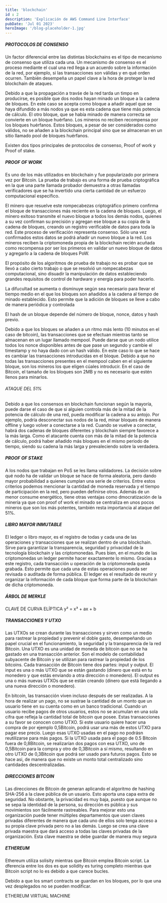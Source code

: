 ```yaml
---
title: 'blockchain'
id : 2
description: 'Explicación de AWS Command Line Interface'
pubDate: 'Jul 01 2023'
heroImage: '/blog-placeholder-1.jpg'
---
```


##### PROTOCOLOS DE CONSENSO
Un factor diferencial entre las distintas blockchains es el tipo de mecanismo de consenso que utiliza cada una. Un mecanismo de consenso es el proceso mediante el cual una red llega a un acuerdo sobre la información de la red, por ejemplo, si las transacciones son válidas y en qué orden ocurren. También desempeña un papel clave a la hora de proteger la red blockchain de ataques.

Debido a que la propagación a travśe de la red tarda un timpo en producirse, es posible que dos nodos hayan minado un bloque a la cadena de bloques. En este caso se acepta como bloque a añadir  aquel que se haya difundido a más nodos ya que es esta cadena que tiene más potencia de cálculo. El otro bloque, que se había minado de manera correcta se convierte en un bloque huérfano. Los mineros no reciben recompensa por los bloques huérfanos. Estos bloques, a pesar de ser considerados como válidos, no se añaden a la blockchain principal sino que se almacenan en un sitio llamado pool de bloques huérfanos.

Existen dos tipos principales de protocolos de consenso, Proof of work y Proof of stake.

##### PROOF OF WORK
Es uno de los más utilizados en blockchain y fue popularizado por primera vez por Bitcoin. La prueba de trabajo es una forma de prueba criptográfica en la que una parte llamada probador demuestra a otras llamadas verificadores que se ha invertido una cierta cantidad de un esfuerzo computacional específico.

El minero que resuelve este rompecabezas criptográfico primero confirma el bloque de transacciones más reciente en la cadena de bloques. Luego, el minero exitoso transmite el nuevo bloque a todos los demás nodos, quienes a su vez confirman su precisión y agregan ese bloque a su copia de la cadena de bloques, creando un registro verificable de datos para toda la red. Este proceso de verificación representa consenso. Sólo una vez confirmados estos datos se podrá añadir un nuevo bloque a la red. Los mineros reciben la criptomoneda propia de la blockchain recién acuñada como recompensa por ser los primeros en validar un nuevo bloque de datos y agregarlo a la cadena de bloques PoW.

El propósito de los algoritmos de prueba de trabajo no es probar que se llevó a cabo cierto trabajo o que se resolvió un rompecabezas computacional, sino disuadir la manipulación de datos estableciendo grandes requisitos de control de hardware y energía para poder hacerlo. 

La difucultad se aumenta o disminuye según sea necesario para llevar el tiempo medio en el que los bloques son añadidos a la cadena al tiempo de minado establecido. Esto permite que la adición de bloques se lleve a cabo de manera periódica y controlada

El hash de un bloque depende del número de bloque, nonce, datos y hash previo.

Debido a que los bloques se añaden a un ritmo más lento (10 minutos en el caso de bitcoin), las transacciones que se efectuan mientras tanto se almacenan en un lugar llamado mempool. Puede darse que un nodo utilice todos los nonce disponibles antes de que pase un segundo y cambie el timestamp y no haya dado con un hash válido. En este caso lo que se hace es cambiar las transacciones introducidas en el bloque. Debido a que no todas las transacciones presentes en el mempool caben en el siguiente bloque, son los mineros los que eligen cúales introducir. En el caso de Bitcoin, el tamaño de los bloques son 2MB y no es necesario que estén llenos para minarlos.

###### ATAQUE DEL 51%
Debido a que los consensos en blockchain funcionan según la mayoría, puede darse el caso de que si alguien controla más de la mitad de la potencia de cálculo de una red, pueda modificar la cadena a su antojo. Por ejemplo, podría desconectar sus nodos de la red, minar bloques de manera offline y luego volver a conectarse a la red. Cuando se vuelve a conectar, habrá dos cadenas de bloques diferentes y blockchain siempre favorece a la más larga. Como el atacante cuenta con más de la mitad de la potencia de cálculo, podrá haber añadido más bloques en el mismo periodo de tiempo, siendo su cadena la más larga y prevaleciendo sobre la verdadera.

##### PROOF OF STAKE
A los nodos que trabajan en PoS se les llama validadores. La decisión sobre qué nodo ha de validar un bloque se hace de forma aleatoria, pero dando mayor probabilidad a quienes cumplan una serie de criterios. Entre estos criterios podemos mencionar la cantidad de moneda reservada y el tiempo de participación en la red, pero pueden definirse otros. Además de un menor consume energético,  tiene otras ventajas como dmocratización de la minería ya que con proof of work el minado se centraliza en unos pocos mineros que son los más potentes, también resta importancia al ataque del 51%.

##### LIBRO MAYOR INMUTABLE
El ledger o libro mayor, es el registro de todas y cada una de las operaciones y transacciones que se realizan dentro de una blockchain. Sirve para garantizar la transparencia, seguridad y privacidad de la tecnología blockchain y las criptomonedas.
Pues bien, en el mundo de las criptomonedas un ledger permite hacer exactamente lo mismo. Gracias a este registro, cada transacción u operación de la criptomoneda queda grabada. Esto permite que cada una de estas operaciones pueda ser revisada o auditada de forma pública. El ledger es el resultado de reunir y organizar la información de cada bloque que forma parte de la blockchain de dicha criptomoneda.

##### ÁRBOL DE MERKLE

CLAVE DE CURVA ELÍPTICA
y² = x³ + ax + b


##### TRANSACCIONES Y UTXO
Las UTXOs se crean durante las transacciones y sirven como un medio para rastrear la propiedad y prevenir el doble gasto, desempeñando un papel crucial en el funcionamiento, la seguridad y la transparencia de la red Bitcoin.
Una UTXO es una unidad de moneda de bitcoin que no se ha gastado en una transacción anterior. Son el modelo de contabilidad subyacente de Bitcoin y se utilizan para rastrear la propiedad de los bitcoins.
Cada transacción de Bitcoin tiene dos partes: input y output. El input es una o más UTXO que se están gastando (dinero que está en tu monedero y que estás enviando a otra dirección o monedero). El output es una o más nuevas UTXOs que se están creando (dinero que está llegando a una nueva dirección o monedero).

En bitcoin, las transacción viven incluso después de ser realizadas. A la hora de realizar un pago, no se sustrae la cantidad de un monto que un usuario tiene en su cuenta como en un banco tradicional. Cuando un usuario recibe pagos de otros usuarios, estos no se acumulan en una sola cifra que refleja la cantidad total de bitcoin que posee. Estas transacciones a su favor se conocen como UTXO. Si este usuario quiere hacer una compra de por ejemplo 0,5Bitcoin, podrá usar una más de estos UTXO para pagar ese precio. Luego esas UTXO usadas en el pago no podrásn reutilizarse para más pagos. Si la UTXO usada para el pago de 0.5 Bitcoin fuera de 0,8Bitcoin, se realizarían dos pagos con esa UTXO, uno de 0,5Bitcoin para la compra y otro de 0,3Bitcoin a sí mismo, resultando en otro UTXO de 0,3Bitcoin que podrá ser usado para futuros pagos. Esto se hace asi, de manera que no existe un monto total centralizado sino cantidades descentralizadas.

##### DIRECCIONES BITCOIN
Las direcciones de Bitcoin de generan aplicando el algoritmo de hashing SHA-256 a la clave pública de un usuario. Esto aporta una capa extra de seguridad. No obstante, la privacidad es muy baja, puesto que aunque no se sepa la identidad de la persona, su dirección es pública y sus movimientos son fácilmente rastreables. Para mejorar esto una organización puede tener múltiples departamentos que usen claves privadas diferentes de manera que cada uno de ellos solo tenga acceso a su propia clave privada pero no a las demás. Luego se crea una clave privada maestra que dará acceso a todas las claves privadas de la organización. Esta clave maestra se debe guardar de manera muy segura

##### ETHEREUM
Ethereum utiliza solisity mientras que Bitcoin emplea Bitcoin script. La dferencia entre los dos es que solidity es turing completo mientras que Bitcoin script no lo es debido a que carece bucles.

Debido a que los smart contracts se guardan en los bloques, por lo que una vez desplegados no se pueden modificar.

ETHEREUM VIRTUAL MACHINE


